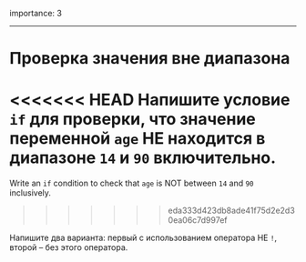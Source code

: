 importance: 3

---

# Проверка значения вне диапазона

<<<<<<< HEAD
Напишите условие `if` для проверки, что значение переменной `age` НЕ находится в диапазоне `14` и `90` включительно.
=======
Write an `if` condition to check that `age` is NOT between `14` and `90` inclusively.
>>>>>>> eda333d423db8ade41f75d2e2d30ea06c7d997ef

Напишите два варианта: первый с использованием оператора НЕ `!`, второй – без этого оператора.
